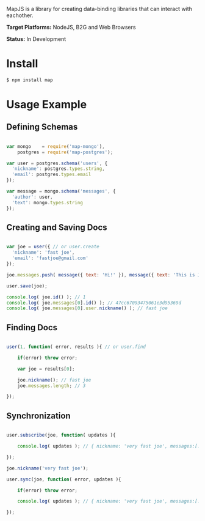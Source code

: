 MapJS is a library for creating data-binding libraries that can interact with eachother.

**Target Platforms:** NodeJS, B2G and Web Browsers

**Status:** In Development 

# Install

```bash
$ npm install map
``` 

# Usage Example

## Defining Schemas

```js

var mongo    = require('map-mongo'),
    postgres = require('map-postgres');

var user = postgres.schema('users', {
  'nickname': postgres.types.string,
  'email': postgres.types.email
});

var message = mongo.schema('messages', {
  'author': user,
  'text': mongo.types.string
});

```

## Creating and Saving Docs

```js

var joe = user({ // or user.create
  'nickname': 'fast joe',
  'email': 'fastjoe@gmail.com'
});

joe.messages.push( message({ text: 'Hi!' }), message({ text: 'This is Joe.' }), message({ text: 'I\'m from TX.' }) );

user.save(joe);

console.log( joe.id() ); // 1
console.log( joe.messages[0].id() ); // 47cc67093475061e3d95369d
console.log( joe.messages[0].user.nickname() ); // fast joe

```

## Finding Docs

```js

user(1, function( error, results ){ // or user.find

    if(error) throw error;

    var joe = results[0];

    joe.nickname(); // fast joe
    joe.messages.length; // 3

});

```

## Synchronization

```js

user.subscribe(joe, function( updates ){

    console.log( updates ); // { nickname: 'very fast joe', messages:[...] } 

});

joe.nickname('very fast joe');

user.sync(joe, function( error, updates ){

    if(error) throw error;

    console.log( updates ); // { nickname: 'very fast joe', messages:[...] } 

});

```
